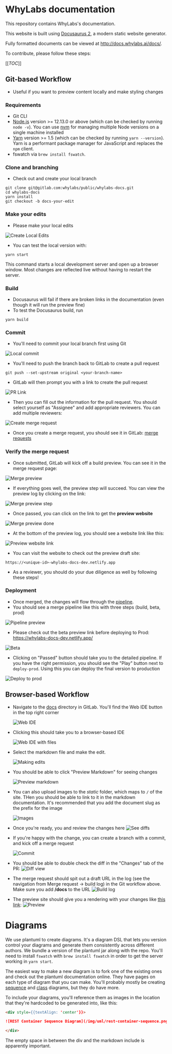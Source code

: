 # WhyLabs documentation

This repository contains WhyLabs's documentation.

This website is built using [Docusaurus 2](https://v2.docusaurus.io/), a modern static website generator.

Fully formatted documents can be viewed at http://docs.whylabs.ai/docs/.

To contribute, please follow these steps:

[[_TOC_]]


## Git-based Workflow
* Useful if you want to preview content locally and make styling changes

### Requirements

- Git CLI
- [Node.js](https://nodejs.org/en/download/) version >= 12.13.0 or above (which can be checked by running `node -v`).
  You can use [nvm](https://github.com/nvm-sh/nvm) for managing multiple Node versions on a single machine installed
- [Yarn](https://yarnpkg.com/en/) version >= 1.5 (which can be checked by running `yarn --version`). Yarn is a
  performant package manager for JavaScript and replaces the `npm` client.
- fswatch via `brew install fswatch`.

### Clone and branching

* Check out and create your local branch
```
git clone git@gitlab.com:whylabs/public/whylabs-docs.git
cd whylabs-docs
yarn install
git checkout -b docs-your-edit
```

### Make your edits

* Please make your local edits
  
![Create Local Edits](dev/pr-demo1.png)

* You can test the local version with:

```
yarn start
```

This command starts a local development server and open up a browser window. Most changes are reflected live without
having to restart the server.

### Build

* Docusaurus will fail if there are broken links in the documentation (even though it will run the preview fine)
* To test the Docusaurus build, run

```console
yarn build
```

### Commit

* You'll need to commit your local branch first using Git

![Local commit](dev/pr-demo2.png)

* You'll need to push the branch back to GitLab to create a pull request

```console
git push --set-upstream original <your-branch-name>
```

* GitLab will then prompt you with a link to create the pull request
  
![PR Link](dev/pr-demo3.png)

* Then you can fill out the information for the pull request. You should select yourself as "Assignee" and add appropriate reviewers.
You can add multiple reviewers:
  
![Create merge request](dev/pr-demo4.png)

* Once you create a merge request, you should see it in
  GitLab: [merge requests](https://gitlab.com/whylabs/public/whylabs-docs/-/merge_requests)

### Verify the merge request
* Once submitted, GitLab will kick off a build preview. You can see it in the merge request page:

![Merge preview](dev/pr-demo5.png)
  
* If everything goes well, the preview step will succeed. You can view the preview log by clicking on the link:

![Merge preview step](dev/pr-demo6.png)

* Once passed, you can click on the link to get the **preview website**

![Merge preview done](dev/pr-demo7.png)

* At the bottom of the preview log, you should see a website link like this:

![Preview website link](dev/pr-demo8.png)

* You can visit the website to check out the preview draft site:
  
```
https://<unique-id>-whylabs-docs-dev.netlify.app
```

* As a reviewer, you should do your due diligence as well by following these steps!

### Deployment

* Once merged, the changes will flow through the [pipeline](https://gitlab.com/whylabs/public/whylabs-docs/-/pipelines).
* You should see a merge pipeline like this with three steps (build, beta, prod)

![Pipeline preview](dev/pr-demo9.png)

* Please check out the beta preview link before deploying to Prod: https://whylabs-docs-dev.netlify.app/

![Beta](dev/pr-demo10.png)

* Clicking on "Passed" button should take you to the detailed pipeline. If you have the right permission, you should see the
"Play" button next to `deploy-prod`. Using this you can deploy the final version to production

![Deploy to prod](dev/pr-demo11.png)
  
## Browser-based Workflow

* Navigate to the [docs](https://gitlab.com/whylabs/public/whylabs-docs/-/tree/mainline/docs) directory in GitLab. You'll
  find the Web IDE button in the top right corner
  
  ![Web IDE](dev/web-step1.png)

* Clicking this should take you to a browser-based IDE

  ![Web IDE with files](dev/web-step2.png)

* Select the markdown file and make the edit. 
  
  ![Making edits](dev/web-step3.png)

* You should be able to click "Preview Markdown" for seeing changes

  ![Preview markdown](dev/web-step4.png)

* You can also upload images to the *static* folder, which maps to `/` of the site. THen you should be able to link to
  it in the markdown documentation. It's recommended that you add the document slug as the prefix for the image
  
  ![Images](dev/web-step5.png)

* Once you're  ready, you and review the changes here
  ![See diffs](dev/web-step6.png)
  
* If you're happy with the change, you can create a branch with a commit, and kick off a merge request

  ![Commit](dev/web-step7.png)

* You should be able to double check the diff in the "Changes" tab of the PR:
   ![Diff view](dev/web-step8.png)
  
* The merge request should spit out a draft URL in the log (see the navigation from Merge request -> build log) in the Git
workflow above. Make sure you add **/docs** to the URL
   ![Build log](dev/web-step9.png)
  
* The preview site should give you a rendering with your changes like [this link](https://6042a48f6b86ed00870bca09--whylabs-docs-dev.netlify.app/):
  ![Preview](dev/web-step10.png)

# Diagrams
We use plantuml to create diagrams. It's a diagram DSL that lets you version control your diagrams and generate them consistently across different authors. We bundle a version of the plantuml jar along with the repo. You'll need to install `fswatch` with `brew install fswatch` in order to get the server working in `yarn start`.

The easiest way to make a new diagram is to fork one of the existing ones and check out the plantuml documentation online. They have pages on each type of diagram that you can make. You'll probably mostly be creating [sequence](https://plantuml.com/sequence-diagram) and [class](https://plantuml.com/class-diagram) diagrams, but they do have more.

To include your diagrams, you'll reference them as images in the location that they're hardcoded to be generated into, like this:

```markdown
<div style={{textAlign: 'center'}}>

![REST Container Sequence Diagram](/img/uml/rest-container-sequence.png)

</div>
```

The empty space in between the div and the markdown include is apparently important.